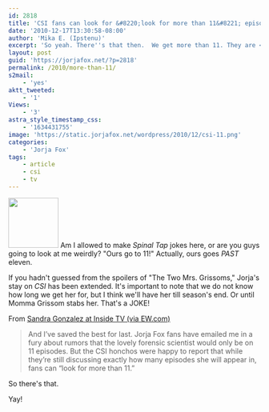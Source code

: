 ```yaml
---
id: 2818
title: 'CSI fans can look for &#8220;look for more than 11&#8221; episodes with Jorja'
date: '2010-12-17T13:30:58-08:00'
author: 'Mika E. (Ipstenu)'
excerpt: 'So yeah. There''s that then.  We get more than 11. They are <em>still</em> in talks, but we get more than 11 episodes this season!'
layout: post
guid: 'https://jorjafox.net/?p=2818'
permalink: /2010/more-than-11/
s2mail:
    - 'yes'
aktt_tweeted:
    - '1'
Views:
    - '3'
astra_style_timestamp_css:
    - '1634431755'
image: 'https://static.jorjafox.net/wordpress/2010/12/csi-11.png'
categories:
    - 'Jorja Fox'
tags:
    - article
    - csi
    - tv
---
```


<a href="//static.jorjafox.net/wordpress/2010/12/csi-11.png"><img src="//static.jorjafox.net/wordpress/2010/12/csi-11-100x100.png" alt="" title="csi-11" width="100" height="100" class="alignleft size-thumbnail wp-image-2819" /></a> Am I allowed to make <em>Spinal Tap</em> jokes here, or are you guys going to look at me weirdly?  "Ours go to 11!"  Actually, ours goes <em>PAST</em> eleven.

If you hadn't guessed from the spoilers of "The Two Mrs. Grissoms," Jorja's stay on <em>CSI</em> has been extended. It's important to note that we do not know how long we get her for, but I think we'll have her till season's end.  Or until Momma Grissom stabs her.  That's a JOKE!

From <a href="http://insidetv.ew.com/2010/12/17/burn-notice-csi-gossip-girl-spoilers/">Sandra Gonzalez at Inside TV (via EW.com)</a>

<blockquote>And I’ve saved the best for last. Jorja Fox fans have emailed me in a fury about rumors that the lovely forensic scientist would only be on 11 episodes. But the CSI honchos were happy to report that while they’re still discussing exactly how many episodes she will appear in, fans can “look for more than 11.”</blockquote>

So there's that.

Yay!